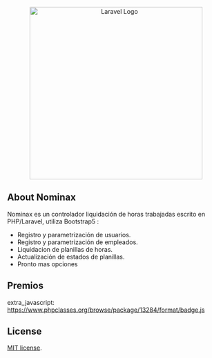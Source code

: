 <p align="center"><a href="https://laravel.com" target="_blank"><img src="https://i.imgur.com/yJLDWfB.png" width="400" alt="Laravel Logo"></a></p>

<p align="center">
    
</p>

## About Nominax

Nominax es un controlador liquidación de horas trabajadas escrito en PHP/Laravel, utiliza Bootstrap5 :

- Registro y parametrización de usuarios.
- Registro y parametrización de empleados.
- Liquidacion de planillas de horas.
- Actualización de estados de planillas.
- Pronto mas opciones

## Premios

extra_javascript:
    https://www.phpclasses.org/browse/package/13284/format/badge.js

## License

[MIT license](https://opensource.org/licenses/MIT).
